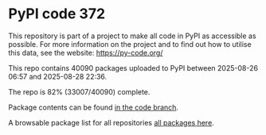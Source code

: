 # PyPI code 372

This repository is part of a project to make all code in PyPI as accessible as possible. For more information 
on the project and to find out how to utilise this data, see the website: https://py-code.org/

This repo contains 40090 packages uploaded to PyPI between 
2025-08-26 06:57 and 2025-08-28 22:36.

The repo is 82% (33007/40090) complete.

Package contents can be found [in the code branch](https://github.com/pypi-data/pypi-mirror-372/tree/code/packages).

A browsable package list for all repositories [all packages here](https://py-code.org/repositories/pypi-mirror-372).


